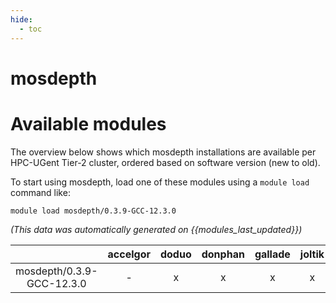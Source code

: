 ```yaml
---
hide:
  - toc
---
```


mosdepth
========

# Available modules


The overview below shows which mosdepth installations are available per HPC-UGent Tier-2 cluster, ordered based on software version (new to old).

To start using mosdepth, load one of these modules using a `module load` command like:

```shell
module load mosdepth/0.3.9-GCC-12.3.0
```

*(This data was automatically generated on {{modules_last_updated}})*  

| |accelgor|doduo|donphan|gallade|joltik|shinx|
| :---: | :---: | :---: | :---: | :---: | :---: | :---: |
|mosdepth/0.3.9-GCC-12.3.0|-|x|x|x|x|x|
